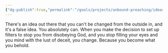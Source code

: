 ```yaml
---
{"dg-publish":true,"permalink":"/goals/projects/unbound-preaching/ideas/the-power-of-filters-how-external-factors-can-change-you/","created":"Jul 12, 2020, 9:07 AM"}
---
```



There's an idea out there that you can't be changed from the outside in, and it's a false idea. You absolutely can. When you make the decision to set up filters to stop you from disobeying God, and you stop filling your eyes and you mind with the lust of deceit, you change. Because you become what you behold.


